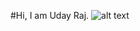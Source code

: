 #Hi, I am Uday Raj.
![alt text](http://url/to/img.png](https://github.com/Udaytech1/DevPortfolio/blob/master/Screenshot%20(18).png))
